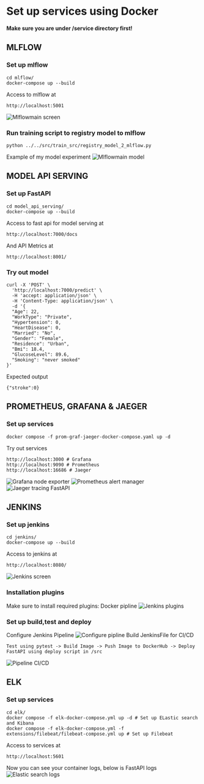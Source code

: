 # Set up services using Docker
**Make sure you are under /service directory first!**

## MLFLOW
### Set up mlflow
```shell
cd mlflow/
docker-compose up --build
```
Access to mlflow at
```shell
http://localhost:5001
```
![Mlflowmain screen](../references/images/mlflow.png)

### Run training script to registry model to mlflow
```shell
python ../../src/train_src/registry_model_2_mlflow.py
```
Example of my model experiment
![Mlflowmain model](../references/images/mlflow_model.png)

## MODEL API SERVING
### Set up FastAPI
```shell
cd model_api_serving/
docker-compose up --build
```
Access to fast api for model serving at
```shell
http://localhost:7000/docs
```
And API Metrics at
```shell
http://localhost:8001/
```

### Try out model
```shell
curl -X 'POST' \
  'http://localhost:7000/predict' \
  -H 'accept: application/json' \
  -H 'Content-Type: application/json' \
  -d '{
  "Age": 22,
  "WorkType": "Private",
  "Hypertension": 0,
  "HeartDisease": 0,
  "Married": "No",
  "Gender": "Female",
  "Residence": "Urban",
  "Bmi": 18.4,
  "GlucoseLevel": 89.6,
  "Smoking": "never smoked"
}'
```
Expected output
```shell
{"stroke":0}
```

## PROMETHEUS, GRAFANA & JAEGER
### Set up services
```shell
docker compose -f prom-graf-jaeger-docker-compose.yaml up -d
```
Try out services
```shell:
http://localhost:3000 # Grafana
http://localhost:9090 # Prometheus
http://localhost:16686 # Jaeger
```
![Grafana node exporter](../references/images/docker_grafana.png)
![Prometheus alert manager](../references/images/docker_prometheus.png)
![Jaeger tracing FastAPI](../references/images/docker_jaeger.png)

## JENKINS
### Set up jenkins
```shell
cd jenkins/
docker-compose up --build
```
Access to jenkins at
```shell
http://localhost:8080/
```
![Jenkins screen](../references/images/docker_jenkins.png)

### Installation plugins
Make sure to install required plugins: Docker pipline
![Jenkins plugins](../references/images/jenkins_req_plugin.png)

### Set up build,test and deploy
Configure Jenkins Pipeline
![Configure pipline](../references/images/jenkins_configure.png)
Build JenkinsFile for CI/CD
```shell
Test using pytest -> Build Image -> Push Image to DockerHub -> Deploy FastAPI using deploy script in /src
```
![Pipeline CI/CD](../references/images/jenkins_pipline.png)

## ELK
### Set up services
```shell
cd elk/
docker compose -f elk-docker-compose.yml up -d # Set up ELastic search and Kibana
docker compose -f elk-docker-compose.yml -f extensions/filebeat/filebeat-compose.yml up # Set up Filebeat
```
Access to services at
```shell
http://localhost:5601
```
Now you can see your container logs, below is FastAPI logs
![Elastic search logs](../references/images/docker_elastic.png)
